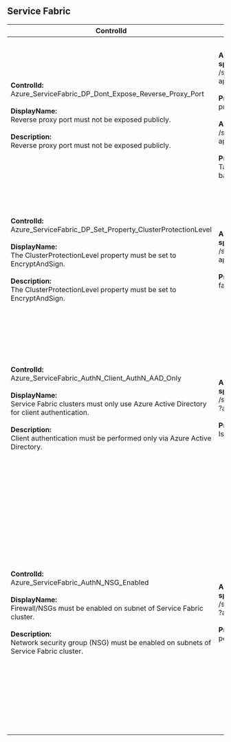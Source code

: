 ## Service Fabric

| ControlId | Dependent Azure API(s) and Properties | Control spec |
|-----------|-------------------------------------|------------------|
| <b>ControlId:</b><br> Azure_ServiceFabric_DP_Dont_Expose_Reverse_Proxy_Port <br><br><b>DisplayName:</b><br>Reverse proxy port must not be exposed publicly. <br><br><b>Description: </b><br> Reverse proxy port must not be exposed publicly.| <b> ARM API to get the list of Service Fabric cluster resources created in the specified subscription: </b> <br> /subscriptions/{subscriptionId}/providers/Microsoft.ServiceFabric/clusters?<br> api-version=2018-02-01 <br><br> <b>Properties:</b><br> properties.nodeTypes[\*].reverseProxyEndpointPort <br> <br> <b> ARM API to get all the load balancers in a subscription. </b> /subscriptions/{subscriptionId}/providers/Microsoft.Network/loadBalancers? <br> api-version=2019-12-01 <br><br><b>Properties:</b><br> Tags <br> backendAddressPools[].properties. backendIPConfigurations[].id | <b>Scope: </b> Applies to all Azure Service Fabric.<br><br><b>Config: </b> NA<br><br> <b>Passed: </b><br>Reverse proxy endpoints ports list is empty. <br><br> <b>Failed: </b><br>Reverse proxy endpoints ports found and ports are opened using public load balancer on SF.|
| <b>ControlId:</b><br>Azure_ServiceFabric_DP_Set_Property_ClusterProtectionLevel<br><br><b>DisplayName:</b><br> The ClusterProtectionLevel property must be set to EncryptAndSign. <br><br><b>Description: </b><br> The ClusterProtectionLevel property must be set to EncryptAndSign. | <b> ARM API to get the list of Service Fabric cluster resources created in the specified subscription:</b> <br> /subscriptions/{subscriptionId}/providers/Microsoft.ServiceFabric/clusters? <br> api-version=2018-02-01 <br><br><b>Properties:</b><br> fabricSettings.Security.ClusterProtectionLevel | <b>Scope: </b> Applies to all Azure Service Fabric.<br><br><b>Config: </b> NA<br><br> <b>Passed: </b><br> Cluster protection level is set to "EncryptAndSign". <br><br> <b>Failed: </b><br> Cluster protection level is not set to "EncryptAndSign". |
| <b>ControlId:</b><br>Azure_ServiceFabric_AuthN_Client_AuthN_AAD_Only<br><br><b>DisplayName:</b><br> Service Fabric clusters must only use Azure Active Directory for client authentication. <br><br><b>Description: </b><br> Client authentication must be performed only via Azure Active Directory. | <b> ARM API to get the list of Service Fabric cluster resources created in the specified subscription: </b> <br> /subscriptions/{subscriptionId}/providers/Microsoft.ServiceFabric/clusters<br>?api-version=2018-02-01 <br><br><b>Properties:</b><br> IsAADEnabled, certDetails | <b>Scope: </b> Applies to all Azure Service Fabric.<br><br><b>Config: </b> NA<br><br> <b>Passed: </b><br> AAD auth is enabled on SF cluster management endpoint. <br><br> <b>Failed: </b><br> AAD auth is not enabled on SF cluster management endpoint. |
| <b>ControlId:</b><br>Azure_ServiceFabric_AuthN_NSG_Enabled<br><br><b>DisplayName:</b><br> Firewall/NSGs must be enabled on subnet of Service Fabric cluster. <br><br><b>Description: </b><br> Network security group (NSG) must be enabled on subnets of Service Fabric cluster. | <b> ARM API to get the list of Service Fabric cluster resources created in the specified subscription:</b> <br> /subscriptions/{subscriptionId}/providers/Microsoft.Network/networkSecurityGroups<br>?api-version=2019-04-01 <br><br><b>Properties:</b><br> portDetails | <b>Scope: </b> Windows and Linux SF cluster.<br><br><b>Config: </b> RestrictedPorts: 445,3389,5985,22<br><br> <b>Passed: </b><br> NSG is configured with no restricted ports (e.g. RDP 3389, SMB 445 etc.) open using NSG rules. <br><br> <b>Failed: </b><br> a. NSG is not configured. <br> *or* <br>b. Any-to-any inbound rule is found. <br> *or* <br> c. Restricted port(s) is found to be in the inbound rule range. |
